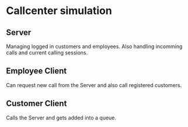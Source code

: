 # Callcenter simulation

## Server
Managing logged in customers and employees. Also handling incomming calls and current calling sessions.

## Employee Client
Can request new call from the Server and also call registered customers.

## Customer Client
Calls the Server and gets added into a queue.